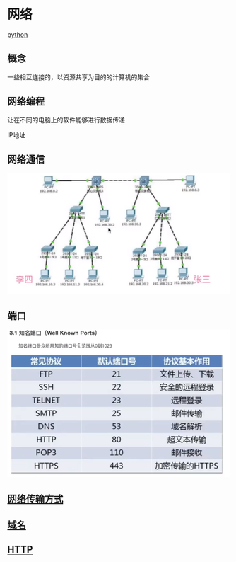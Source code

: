 # 网络
[python](python.md)

## 概念

一些相互连接的，以资源共享为目的的计算机的集合

## 网络编程

让在不同的电脑上的软件能够进行数据传递

IP地址

## 网络通信

![](assets/31104a37acfea8399cc29be5a69f019e5e283c444cca9bce7d5fdc8f5e2cde53.png)

## 端口

![](assets/b419d595ef5ff6ff45e54da16a3d176780d82ac8b8651f2088ca830117758595.png)

## [网络传输方式](%E7%BD%91%E7%BB%9C%E4%BC%A0%E8%BE%93%E6%96%B9%E5%BC%8F.md)

## [域名](%E5%9F%9F%E5%90%8D.md)

## [HTTP](HTTP.md)

